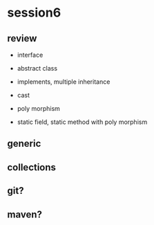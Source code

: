 # session6 

## review 
+ interface 
+ abstract class 
+ implements, multiple inheritance 
+ cast 
+ poly morphism 

+ static field, static method with poly morphism

## generic 

## collections 



## git?
## maven?
